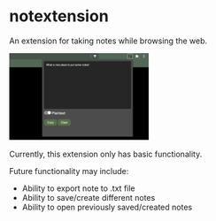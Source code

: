 # notextension
An extension for taking notes while browsing the web.

<img src="https://github.com/scott-w-maxwell/notextension/blob/main/assets/dark.png" width="50%" height="50%">

Currently, this extension only has basic functionality.

Future functionality may include:
- Ability to export note to .txt file
- Ability to save/create different notes
- Ability to open previously saved/created notes

